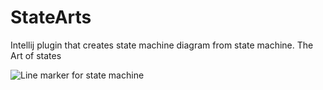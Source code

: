 # StateArts
Intellij plugin that creates state machine diagram from state machine. The Art of states

![Line marker for state machine]("https://github.com/nvinayshetty/StateArts/blob/master/gifs/statemachine.gif" "Art from the States")


